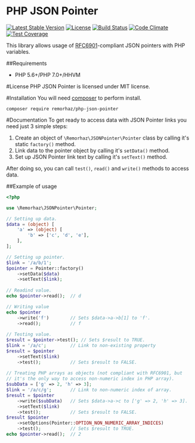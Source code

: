 # PHP JSON Pointer

[![Latest Stable Version](https://poser.pugx.org/remorhaz/php-json-pointer/v/stable)](https://packagist.org/packages/remorhaz/php-json-pointer)
[![License](https://poser.pugx.org/remorhaz/php-json-pointer/license)](https://packagist.org/packages/remorhaz/php-json-pointer)
[![Build Status](https://travis-ci.org/remorhaz/php-json-pointer.svg?branch=master)](https://travis-ci.org/remorhaz/php-json-pointer)
[![Code Climate](https://codeclimate.com/github/remorhaz/php-json-pointer/badges/gpa.svg)](https://codeclimate.com/github/remorhaz/php-json-pointer)
[![Test Coverage](https://codeclimate.com/github/remorhaz/php-json-pointer/badges/coverage.svg)](https://codeclimate.com/github/remorhaz/php-json-pointer/coverage)

This library allows usage of [RFC6901](https://tools.ietf.org/html/rfc6901)-compliant JSON pointers with PHP variables.

##Requirements
* PHP 5.6+/PHP 7.0+/HHVM

#License
PHP JSON Pointer is licensed under MIT license.

#Installation
You will need [composer](https://getcomposer.org) to perform install.
```
composer require remorhaz/php-json-pointer
```

#Documentation
To get ready to access data with JSON Pointer links you need just 3 simple steps:

1. Create an object of `\Remorhaz\JSONPointer\Pointer` class by calling it's static `factory()` method.
2. Link data to the pointer object by calling it's `setData()` method.
3. Set up JSON Pointer link text by calling it's `setText()` method.

After doing so, you can call `test()`, `read()` and `write()` methods to access data.

##Example of usage
```php
<?php

use \Remorhaz\JSONPointer\Pointer;

// Setting up data.
$data = (object) [
    'a' => (object) [
        'b' => ['c', 'd', 'e'],
    ],
];

// Setting up pointer.
$link = '/a/b/1';
$pointer = Pointer::factory()
    ->setData($data)
    ->setText($link);
    
// Readind value.
echo $pointer->read();  // d

// Writing value
echo $pointer
    ->write('f')        // Sets $data->a->b[1] to 'f'.
    ->read();           // f
    
// Testing value.
$result = $pointer->test(); // Sets $result to TRUE.
$link = '/a/c';         // Link to non-existing property
$result = $pointer
    ->setText($link)
    ->test();           // Sets $result to FALSE.
    
// Treating PHP arrays as objects (not compliant with RFC6901, but
// it's the only way to access non-numeric index in PHP array).
$subData = ['g' => 2, 'h' => 3];
$link = '/a/c/g';       // Link to non-numeric index of array.
$result = $pointer
    ->write($subData)   // Sets $data->a->c to ['g' => 2, 'h' => 3].
    ->setText($link)
    ->test();           // Sets $result to FALSE.
$result $pointer
    ->setOptions(Pointer::OPTION_NON_NUMERIC_ARRAY_INDICES)
    ->test();           // Sets $result to TRUE.
echo $pointer->read();  // 2    
```
